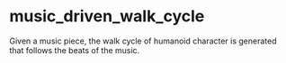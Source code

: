 # music_driven_walk_cycle
Given a music piece, the walk cycle of humanoid character is generated that follows the beats of the music.
